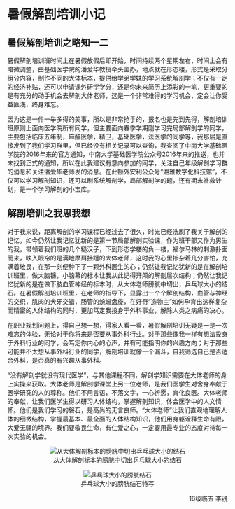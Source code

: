 # 暑假解剖培训小记

## 暑假解剖培训之略知一二

暑假解剖培训班时间上在暑假放假后即开始，时间持续两个星期左右，时间上会有略微调整，由基础医学院的潘爱华教授牵头主办，地点就在形态楼，形式是采取分组分内容，制作不同的大体标本，提供给学弟学妹的学习系统解剖学；不仅有一定的经济补贴，还可以申请课外研学学分，还是你未来简历上添彩的一笔，更重要的是有充分的动手机会去解剖大体老师，这是一个非常难得的学习机会，定会让你受益匪浅，终身难忘。

因为这是一件一举多得的美事，所以是非常抢手的，报名也是先到先得，解剖培训班原则上面向医学院所有同学，但主要面向春季学期刚学习完局部解剖学的同学，主要包括临床五年制，麻醉医学，精卫，基础医学，法医学的同学等，我那届是直接发到了我们学习群里，但已经没有相关记录可以查询，我查阅了中南大学基础医学院的2016年来的官方通知，中南大学基础医学院公众号2016年来的推送，也并未找到正式的通知，所以在此我建议有意向参加的同学，关注自己年级解剖学习群的消息和关注潘爱华老师发的消息。在此额外安利公众号“湘雅数字化科技馆”，不仅可以学习解剖知识，还可以刷系统解剖学，局部解剖学的题，还有期末补救计划，是一个学习解剖的小宝库。

## 解剖培训之我思我想

对于我来说，距离解剖的学习课程已经过去了很久，时光已经洗刷了我关于解剖的记忆，如今仍然让我记忆犹新的是第一节局部解剖实验课，作为班干部又作为男生的我，带领着我们班的几个糙汉子，下到形态学楼的负一楼，福尔马林的刺激扑面而来，映入眼帘的是满地摩肩接踵的大体老师，这时我的心里掺杂着几分害怕，充满着敬畏，在那一刻便种下了一颗外科医生的心；仍然让我记忆犹新的是在解剖培训班里，做大脑镰，小脑幕的标本让我从此记得开颅的解剖层次结构；仍然让我记忆犹新的是在做下肢血管神经的标本时，从大体老师膀胱中切出，乒乓球大小的结石。在暑假解剖培训班里，在老师的指导下，显露出一个个解剖结构，血管与神经的交织，肌肉的犬牙交错，肠管的蜿蜒盘旋，在好奇“造物主”如何孕育出这样复杂而精密的人体结构的同时，更加笃定我投身于外科事业，解除人类之病痛的决心。

在职业规划问题上，得自己想一想，得家人看一看，暑假解剖培训无疑是一是一次难忘的体验，无论对于你将来是否要从事外科行业。对于那些像我一样有想法投身于外科行业的同学，会笃定你内心的心声，并有可能指明你的兴趣方向；对于那些可能并不太想从事外科行业的同学，解剖培训就像一个漏斗，自我筛选自己是否适合外科，是否真的有兴趣从事外科。

“没有解剖学就没有现代医学”，与其他课程不同，解剖学知识需要在大体老师的身上实操来获取。大体老师是解剖学课堂上另一位老师，是我们医学生对舍身奉献于医学研究的人的尊称。他们不用言语，不落文字，一心祈愿，育化良医。大体老师的奉献，让我们医学生得以研习人体结构，掌握解剖知识，体会医学中的人文情怀。他们是我们学习的磐石，是高尚的无言良师。“大体老师”让我们直观地理解人体的细微结构，掌握最基本、最全面的人体结构知识，他们用身躯诠释生命有限，大爱无疆的境界。我们要敬畏生命，有仁爱之心，一定要用最专业的态度对待每一次实验的机会。

<p align=center>
<img src="https://xunlutzp.gitee.io/Image/Ch4_1_1.jpeg" alt="从大体解剖标本的膀胱中切出乒乓球大小的结石">
<br/>
从大体解剖标本的膀胱中切出乒乓球大小的结石
</p>
<p align=center>
<img src="https://xunlutzp.gitee.io/Image/Ch4_1_2.jpeg" alt="乒乓球大小的膀胱结石">
<br/>
乒乓球大小的膀胱结石特写
</p>
<p align="right">16级临五 李锐</p>